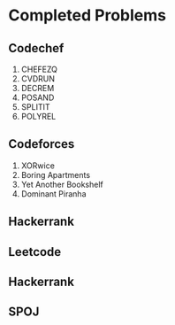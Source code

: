 # Completed Problems
## Codechef

1. CHEFEZQ
2. CVDRUN
3. DECREM
4. POSAND
5. SPLITIT
6. POLYREL

## Codeforces

1. XORwice
2. Boring Apartments
3. Yet Another Bookshelf
4. Dominant Piranha

## Hackerrank

## Leetcode

## Hackerrank

## SPOJ